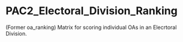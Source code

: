 # PAC2_Electoral_Division_Ranking

(Former oa_ranking)
Matrix for scoring individual OAs in an Elecrtoral Division.
